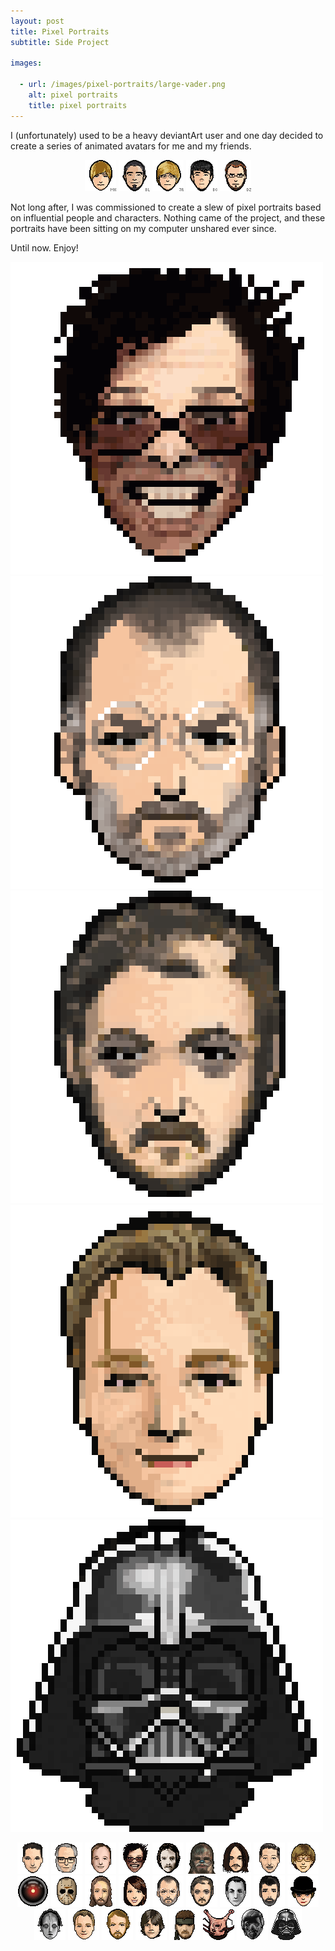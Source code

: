```yaml
---
layout: post
title: Pixel Portraits
subtitle: Side Project

images:

  - url: /images/pixel-portraits/large-vader.png
    alt: pixel portraits
    title: pixel portraits
---
```


I (unfortunately) used to be a heavy deviantArt user and one day decided to create a series of animated avatars for me and my friends.

<p style="text-align:center">
	<img class="possst" src="/images/pixel-portraits/michael137.gif" alt="pixel portrait of michael137" />
	<img class="possst" src="/images/pixel-portraits/romanxvx.gif" alt="pixel portrait of romanxvx" />
	<img class="possst" src="/images/pixel-portraits/runkman.gif" alt="pixel portrait of runkman" />
	<img class="possst" src="/images/pixel-portraits/l-beej-l.gif" alt="pixel portrait of l-beej-l" />
	<img class="possst" src="/images/pixel-portraits/arkoffire.gif" alt="pixel portrait of arkoffire" />
</p>

Not long after, I was commissioned to create a slew of pixel portraits based on influential people and characters. Nothing came of the project, and these portraits have been sitting on my computer unshared ever since.

Until now. Enjoy!

<img class="aligncenter possst" src="/images/pixel-portraits/large-burton.png" alt="pixel portrait of burton" />
<img class="aligncenter possst" src="/images/pixel-portraits/large-jobs.png" alt="pixel portrait of jobs" />
<img class="aligncenter possst" src="/images/pixel-portraits/large-kubrik.png" alt="pixel portrait of kubrik" />
<img class="aligncenter possst" src="/images/pixel-portraits/large-nolan.png" alt="pixel portrait of nolan" />
<img class="aligncenter possst" src="/images/pixel-portraits/large-vader.png" alt="pixel portrait of vader" />

<p style="text-align:center">
	<img class="possst" src="/images/pixel-portraits/aronofsky.gif" alt="pixel portrait of aranofsky" />
	<img class="possst" src="/images/pixel-portraits/asimov.gif" alt="pixel portrait of asimov" />
	<img class="possst" src="/images/pixel-portraits/bird.gif" alt="pixel portrait of bird" />
	<img class="possst" src="/images/pixel-portraits/burton.gif" alt="pixel portrait of burton" />
	<img class="possst" src="/images/pixel-portraits/carpenter.gif" alt="pixel portrait of carpenter" />
	<img class="possst" src="/images/pixel-portraits/chewie.gif" alt="pixel portrait of chewie" />
	<img class="possst" src="/images/pixel-portraits/cunningham.gif" alt="pixel portrait of cunningham" />
	<img class="possst" src="/images/pixel-portraits/disney.gif" alt="pixel portrait of disney" />
	<img class="possst" src="/images/pixel-portraits/gates.gif" alt="pixel portrait of gates" />
	<img class="possst" src="/images/pixel-portraits/hal.gif" alt="pixel portrait of hal" />
	<img class="possst" src="/images/pixel-portraits/jason.gif" alt="pixel portrait of jason" />
	<img class="possst" src="/images/pixel-portraits/jesus.gif" alt="pixel portrait of jesus" />
	<img class="possst" src="/images/pixel-portraits/jill.gif" alt="pixel portrait of jill" />
	<img class="possst" src="/images/pixel-portraits/jobs.gif" alt="pixel portrait of jobs" />
	<img class="possst" src="/images/pixel-portraits/kubrik.gif" alt="pixel portrait of kubrik" />
	<img class="possst" src="/images/pixel-portraits/lang.gif" alt="pixel portrait of lang" />
	<img class="possst" src="/images/pixel-portraits/lucas.gif" alt="pixel portrait of lucas" />
	<img class="possst" src="/images/pixel-portraits/mcdowell.gif" alt="pixel portrait of mcdowell" />
	<img class="possst" src="/images/pixel-portraits/metropolis.gif" alt="pixel portrait of metropolis" />
	<img class="possst" src="/images/pixel-portraits/nolan.gif" alt="pixel portrait of nolan" />
	<img class="possst" src="/images/pixel-portraits/ridley.gif" alt="pixel portrait of ridley" />
	<img class="possst" src="/images/pixel-portraits/skywalker.gif" alt="pixel portrait of skywalker" />
	<img class="possst" src="/images/pixel-portraits/snake.gif" alt="pixel portrait of snake" />
	<img class="possst" src="/images/pixel-portraits/spiderhead.gif" alt="pixel portrait of spiderhead" />
	<img class="possst" src="/images/pixel-portraits/they_live.gif" alt="pixel portrait of they live" />
	<img class="possst" src="/images/pixel-portraits/vader.gif" alt="pixel portrait of vader" />
</p>